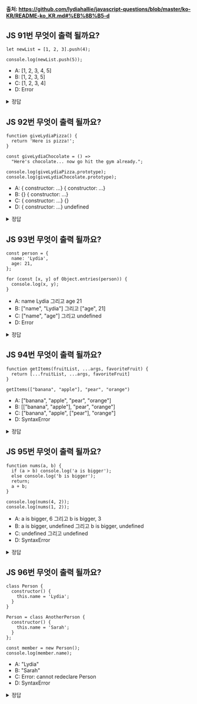 #### 출처: https://github.com/lydiahallie/javascript-questions/blob/master/ko-KR/README-ko_KR.md#%EB%8B%B5-d

## JS 91번 무엇이 출력 될까요?

```
let newList = [1, 2, 3].push(4);

console.log(newList.push(5));
```

- A: [1, 2, 3, 4, 5]
- B: [1, 2, 3, 5]
- C: [1, 2, 3, 4]
- D: Error

<details>
<summary>정답</summary>
<div>

답: D

</div>
</details>

## JS 92번 무엇이 출력 될까요?

```
function giveLydiaPizza() {
  return 'Here is pizza!';
}

const giveLydiaChocolate = () =>
  "Here's chocolate... now go hit the gym already.";

console.log(giveLydiaPizza.prototype);
console.log(giveLydiaChocolate.prototype);
```

- A: { constructor: ...} { constructor: ...}
- B: {} { constructor: ...}
- C: { constructor: ...} {}
- D: { constructor: ...} undefined

<details>
  <summary>정답</summary>
  <div>

답: D

</div>
</details>

## JS 93번 무엇이 출력 될까요?

```
const person = {
  name: 'Lydia',
  age: 21,
};

for (const [x, y] of Object.entries(person)) {
  console.log(x, y);
}
```

- A: name Lydia 그리고 age 21
- B: ["name", "Lydia"] 그리고 ["age", 21]
- C: ["name", "age"] 그리고 undefined
- D: Error

<details>
  <summary>정답</summary>
  <div>

답: A

</div>
</details>

## JS 94번 무엇이 출력 될까요?

```
function getItems(fruitList, ...args, favoriteFruit) {
  return [...fruitList, ...args, favoriteFruit]
}

getItems(["banana", "apple"], "pear", "orange")
```

- A: ["banana", "apple", "pear", "orange"]
- B: [["banana", "apple"], "pear", "orange"]
- C: ["banana", "apple", ["pear"], "orange"]
- D: SyntaxError

<details>
  <summary>정답</summary>
  <div>

답: D

</div>
</details>

## JS 95번 무엇이 출력 될까요?

```
function nums(a, b) {
  if (a > b) console.log('a is bigger');
  else console.log('b is bigger');
  return;
  a + b;
}

console.log(nums(4, 2));
console.log(nums(1, 2));
```

- A: a is bigger, 6 그리고 b is bigger, 3
- B: a is bigger, undefined 그리고 b is bigger, undefined
- C: undefined 그리고 undefined
- D: SyntaxError

<details>
  <summary>정답</summary>
  <div>

답: B

</div>
</details>

## JS 96번 무엇이 출력 될까요?

```
class Person {
  constructor() {
    this.name = 'Lydia';
  }
}

Person = class AnotherPerson {
  constructor() {
    this.name = 'Sarah';
  }
};

const member = new Person();
console.log(member.name);
```

- A: "Lydia"
- B: "Sarah"
- C: Error: cannot redeclare Person
- D: SyntaxError

<details>
  <summary>정답</summary>
  <div>

답: B

</div>
</details>
